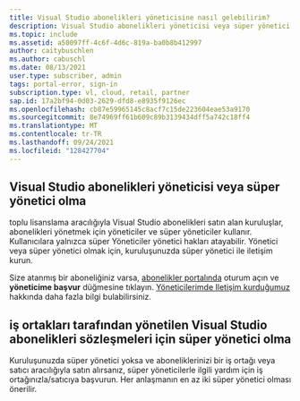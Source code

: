 ```yaml
---
title: Visual Studio abonelikleri yöneticisine nasıl gelebilirim?
description: Visual Studio abonelikleri yöneticisi veya süper yönetici olma hakkında bilgi edinin
ms.topic: include
ms.assetid: a50097ff-4c6f-4d6c-819a-ba0b8b412997
author: caitybuschlen
ms.author: cabuschl
ms.date: 08/13/2021
user.type: subscriber, admin
tags: portal-error, sign-in
subscription.type: vl, cloud, retail, partner
sap.id: 17a2bf94-0d03-2629-dfd8-e8935f9126ec
ms.openlocfilehash: cb87e59965145c8acf7c15de223604eae53a9170
ms.sourcegitcommit: 8e74969ff61b609c89b3139434dff5a742c18ff4
ms.translationtype: MT
ms.contentlocale: tr-TR
ms.lasthandoff: 09/24/2021
ms.locfileid: "128427704"
---
```

## <a name="how-to-become-a-visual-studio-subscriptions-admin-or-super-admin"></a>Visual Studio abonelikleri yöneticisi veya süper yönetici olma 

toplu lisanslama aracılığıyla Visual Studio abonelikleri satın alan kuruluşlar, abonelikleri yönetmek için yöneticiler ve süper yöneticiler kullanır. Kullanıcılara yalnızca süper Yöneticiler yönetici hakları atayabilir. Yönetici veya süper yönetici olmak için, kuruluşunuzda süper yönetici ile iletişim kurun.  

Size atanmış bir aboneliğiniz varsa, [abonelikler portalında](https://my.visualstudio.com/subscriptions) oturum açın ve **yöneticime başvur** düğmesine tıklayın. [Yöneticilerimde Iletişim kurduğumuz](https://docs.microsoft.com/visualstudio/subscriptions/contact-my-admin) hakkında daha fazla bilgi bulabilirsiniz.

## <a name="how-to-become-a-super-admin-for-visual-studio-subscriptions-agreements-managed-by-partners"></a>iş ortakları tarafından yönetilen Visual Studio abonelikleri sözleşmeleri için süper yönetici olma

Kuruluşunuzda süper yönetici yoksa ve aboneliklerinizi bir iş ortağı veya satıcı aracılığıyla satın alırsanız, süper yöneticilerle ilgili yardım için iş ortağınızla/satıcıya başvurun. Her anlaşmanın en az iki süper yönetici olması önerilir.  